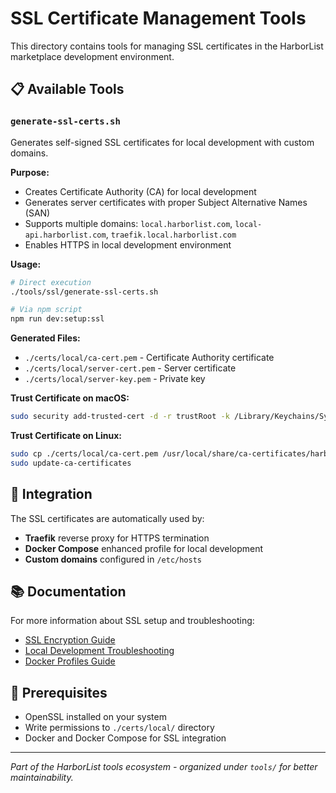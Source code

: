# SSL Certificate Management Tools

This directory contains tools for managing SSL certificates in the HarborList marketplace development environment.

## 📋 Available Tools

### `generate-ssl-certs.sh`
Generates self-signed SSL certificates for local development with custom domains.

**Purpose:**
- Creates Certificate Authority (CA) for local development
- Generates server certificates with proper Subject Alternative Names (SAN)  
- Supports multiple domains: `local.harborlist.com`, `local-api.harborlist.com`, `traefik.local.harborlist.com`
- Enables HTTPS in local development environment

**Usage:**
```bash
# Direct execution
./tools/ssl/generate-ssl-certs.sh

# Via npm script
npm run dev:setup:ssl
```

**Generated Files:**
- `./certs/local/ca-cert.pem` - Certificate Authority certificate
- `./certs/local/server-cert.pem` - Server certificate  
- `./certs/local/server-key.pem` - Private key

**Trust Certificate on macOS:**
```bash
sudo security add-trusted-cert -d -r trustRoot -k /Library/Keychains/System.keychain ./certs/local/ca-cert.pem
```

**Trust Certificate on Linux:**
```bash
sudo cp ./certs/local/ca-cert.pem /usr/local/share/ca-certificates/harborlist-local-ca.crt
sudo update-ca-certificates
```

## 🔗 Integration

The SSL certificates are automatically used by:
- **Traefik** reverse proxy for HTTPS termination
- **Docker Compose** enhanced profile for local development
- **Custom domains** configured in `/etc/hosts`

## 📚 Documentation

For more information about SSL setup and troubleshooting:
- [SSL Encryption Guide](../../docs/deployment/ssl-encryption.md)
- [Local Development Troubleshooting](../../docs/troubleshooting/local-development.md)
- [Docker Profiles Guide](../../docs/deployment/docker-profiles-guide.md)

## 🔧 Prerequisites

- OpenSSL installed on your system
- Write permissions to `./certs/local/` directory
- Docker and Docker Compose for SSL integration

---

*Part of the HarborList tools ecosystem - organized under `tools/` for better maintainability.*